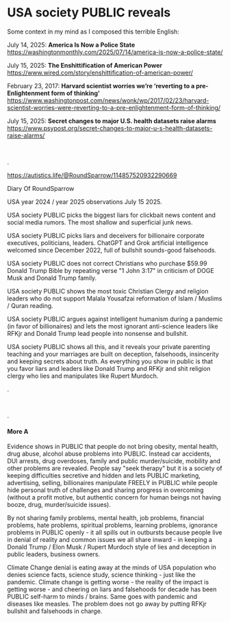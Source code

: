 # USA society PUBLIC reveals

Some context in my mind as I composed this terrible English:

July 14, 2025: **America Is Now a Police State**   
https://washingtonmonthly.com/2025/07/14/america-is-now-a-police-state/

July 15, 2025: **The Enshittification of American Power**    
https://www.wired.com/story/enshittification-of-american-power/

February 23, 2017: **Harvard scientist worries we’re ‘reverting to a pre-Enlightenment form of thinking’**   
https://www.washingtonpost.com/news/wonk/wp/2017/02/23/harvard-scientist-worries-were-reverting-to-a-pre-enlightenment-form-of-thinking/

July 15, 2025: **Secret changes to major U.S. health datasets raise alarms**    
https://www.psypost.org/secret-changes-to-major-u-s-health-datasets-raise-alarms/

&nbsp;

.

https://autistics.life/@RoundSparrow/114857520932290669

Diary Of RoundSparrow

USA year 2024 / year 2025 observations July 15 2025.

USA society PUBLIC picks the biggest liars for clickbait news content and social media rumors. The most shallow and superficial junk news.

USA society PUBLIC picks liars and deceivers for billionaire corporate executives, politicians, leaders. ChatGPT and Grok artificial intelligence welcomed since December 2022, full of bullshit sounds-good falsehoods.

USA society PUBLIC does not correct Christians who purchase $59.99 Donald Trump Bible by repeating verse "1 John 3:17" in criticism of DOGE Musk and Donald Trump family. 

USA society PUBLIC shows the most toxic Christian Clergy and religion leaders who do not support Malala Yousafzai reformation of Islam / Muslims / Quran reading.

USA society PUBLIC argues against intelligent humanism during a pandemic (in favor of billionaires) and lets the most ignorant anti-science leaders like RFKjr and Donald Trump lead people into nonsense and bullshit.

USA society PUBLIC shows all this, and it reveals your private parenting teaching and your marriages are built on deception, falsehoods, insincerity and keeping secrets about truth. As everything you show in public is that you favor liars and leaders like Donald Trump and RFKjr and shit religion clergy who lies and manipulates like Rupert Murdoch.

.

&nbsp;

.

#### More A

Evidence shows in PUBLIC that people do not bring obesity, mental health, drug abuse, alcohol abuse problems into PUBLIC. Instead car accidents, DUI arrests, drug overdoses, family and public murder/suicide, mobility and other problems are revealed. People say "seek therapy" but it is a society of keeping difficulties secretive and hidden and lets PUBLIC marketing, advertising, selling, billionaires manipulate FREELY in PUBLIC while people hide personal truth of challenges and sharing progress in overcoming (without a profit motive, but authentic concern for human beings not having booze, drug, murder/suicide issues).

By not sharing family problems, mental health, job problems, financial problems, hate problems, spiritual problems, learning problems, ignorance problems in PUBLIC openly - it all spills out in outbursts because people live in denial of reality and common issues we all share inward - in keeping a Donald Trump / Elon Musk / Rupert Murdoch style of lies and deception in public leaders, business owners.

Climate Change denial is eating away at the minds of USA population who denies science facts, science study, science thinking - just like the pandemic. Climate change is getting worse - the reality of the impact is getting worse - and cheering on liars and falsehoods for decade has been PUBLIC self-harm to minds / brains. Same goes with pandemic and diseases like measles. The problem does not go away by putting RFKjr bullshit and falsehoods in charge.

